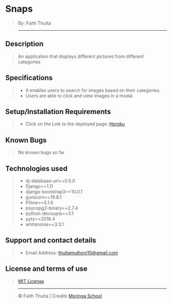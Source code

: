 # Snaps

> By: Faith Thuita

> ------------------------------------------------------------------------------

## Description

> An application that displays different pictures from different categories

## Specifications

> - It enables users to search for images based on their categories.
> - Users are able to click and view images in a modal.


## Setup/Installation Requirements

> - Click on the Link to the deployed page: [Heroku](https://my-shotss.herokuapp.com/)

## Known Bugs

> No known bugs so far

## Technologies used

> - dj-database-url==0.5.0
> - Django==1.11
> - django-bootstrap3==10.0.1
> - gunicorn==19.8.1
> - Pillow==5.1.0
> - psycopg2-binary==2.7.4
> - python-decouple==3.1
> - pytz==2018.4
> - whitenoise==3.3.1



## Support and contact details


> - Email Address: thuitamuthoni15@gmail.com

## License and terms of use

> [MIT License](license)

> --------------------------------------------------------------------------------

> © Faith Thuita | Credits [Moringa School](https://moringaschool.com/)
